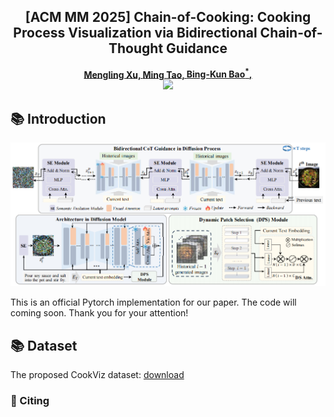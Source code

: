 <!-- # magic-edit.github.io -->
<p align="center">
  <h2 align="center">[ACM MM 2025] Chain-of-Cooking: Cooking Process Visualization via Bidirectional Chain-of-Thought Guidance</h2>
  <p align="center">
    <a href="https://scholar.google.com.hk/citations?user=8Iw1MyUAAAAJ&hl=zh-CN"><strong>Mengling Xu, </strong></a>
    <a href="https://scholar.google.com/citations?user=5GlOlNUAAAAJ"><strong>Ming Tao, </strong></a>
    <a href="https://scholar.google.com/citations?user=lDppvmoAAAAJ&hl=en"><strong>Bing-Kun Bao<sup>*</sup>, </strong></a>
    <br>
      <a href="https://arxiv.org/pdf/2507.21529">
      <img src='https://img.shields.io/badge/Paper-TMM-green'></a>
    </br>
  </p>
</p>

## 📚 Introduction
<p align="center">
   <img src="framework.png"/>
</p>

This is an official Pytorch implementation for our paper. The code will coming soon. Thank you for your attention!

## 📚 Dataset
The proposed CookViz dataset: [download](https://drive.google.com/file/d/1uWmt4dnxGiAYlqkMtzqdbCZZamVEgrai/view?usp=drive_link)


### 📝 Citing

